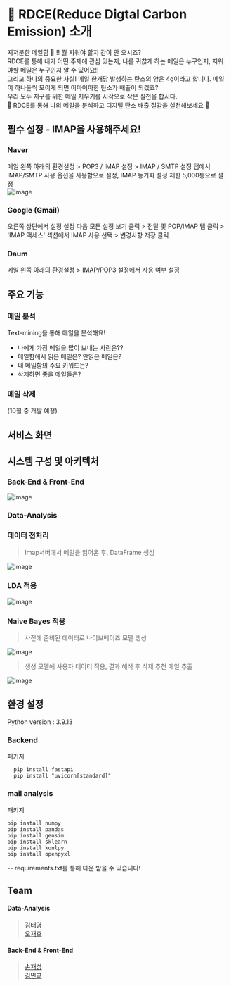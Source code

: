 # 🌳 RDCE(Reduce Digtal Carbon Emission) 소개 
지저분한 메일함 📨 !! 뭘 지워야 할지 감이 안 오시죠?  
RDCE를 통해 내가 어떤 주제에 관심 있는지, 나를 귀찮게 하는 메일은 누구인지, 지워야할 메일은 누구인지 알 수 있어요!!  
그리고 하나의 중요한 사실! 메일 한개당 발생하는 탄소의 양은 4g이라고 합니다. 메일이 하나둘씩 모이게 되면 어마어마한 탄소가 배출이 되겠죠?  
우리 모두 지구를 위한 메일 지우기를 시작으로 작은 실천을 합시다.  
🌳 RDCE를 통해 나의 메일을 분석하고 디지털 탄소 배출 절감을 실천해보세요 🌳 

## 필수 설정 - IMAP을 사용해주세요!

### Naver 
메일 왼쪽 아래의 환경설정 > POP3 / IMAP 설정 > IMAP / SMTP 설정 탭에서 IMAP/SMTP 사용 옵션을 사용함으로 설정, IMAP 동기화 설정 제한 5,000통으로 설정   
![image](https://user-images.githubusercontent.com/71928522/189707903-733f1250-fde3-420f-816d-9a567a146250.png)

### Google (Gmail)
오른쪽 상단에서 설정 설정 다음 모든 설정 보기 클릭 > 전달 및 POP/IMAP 탭 클릭 > 'IMAP 액세스' 섹션에서 IMAP 사용 선택 > 변경사항 저장 클릭 

### Daum
메일 왼쪽 아래의 환경설정 > IMAP/POP3 설정에서 사용 여부 설정

## 주요 기능
### 메일 분석
Text-mining을 통해 메일을 분석해요!  
+ 나에게 가장 메일을 많이 보내는 사람은??  
+ 메일함에서 읽은 메일은? 안읽은 메일은? 
+ 내 메일함의 주요 키워드는?
+ 삭제하면 좋을 메일들은?  
### 메일 삭제
(10월 중 개발 예정)
  
## 서비스 화면

## 시스템 구성 및 아키텍처
### Back-End & Front-End
![image](https://user-images.githubusercontent.com/71928522/189708430-c80fc4c0-7318-4f8c-baf9-f3963c5e67c4.png)

### Data-Analysis

### 데이터 전처리
>Imap서버에서 메일을 읽어온 후, DataFrame 생성 

![image](https://user-images.githubusercontent.com/71928522/190174833-44b99059-cba9-4650-8d32-fc3de91f96e2.png)

### LDA 적용
![image](https://user-images.githubusercontent.com/71928522/190174870-089e2a38-3181-49ae-a9c2-c3b13b93ba37.png)


### Naive Bayes 적용
> 사전에 준비된 데이터로 나이브베이즈 모델 생성

![image](https://user-images.githubusercontent.com/71928522/190174680-fab2601a-8a69-4857-ab54-f0c7483aae41.png)  


> 생성 모델에 사용자 데이터 적용, 결과 해석 후 삭제 추천 메일 추출

![image](https://user-images.githubusercontent.com/71928522/190174121-d38eb1d9-52c8-4e48-a702-c6147896d311.png)  

## 환경 설정
Python version : 3.9.13  

### Backend
패키지
```
  pip install fastapi
  pip install "uvicorn[standard]"
  ```
  
### mail analysis
패키지
```
pip install numpy
pip install pandas
pip install gensim
pip install sklearn
pip install konlpy
pip install openpyxl 
```
-- requirements.txt를 통해 다운 받을 수 있습니다!

## Team

#### Data-Analysis
> [김태영](https://github.com/kty4119)  
> [오재호](https://github.com/roaker)
#### Back-End & Front-End
> [손재성](https://github.com/noseaj)  
> [김민교](https://github.com/minkyokyo)
